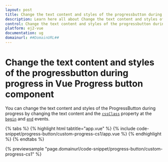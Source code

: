 ```yaml
---
layout: post
title: Change the text content and styles of the progressbutton during progress in Vue Progress button component | Syncfusion
description: Learn here all about Change the text content and styles of the progressbutton during progress in Syncfusion Vue Progress button component of Syncfusion Essential JS 2 and more.
control: Change the text content and styles of the progressbutton during progress 
platform: ej2-vue
documentation: ug
domainurl: ##DomainURL##
---
```


# Change the text content and styles of the progressbutton during progress in Vue Progress button component

You can change the text content and styles of the ProgressButton during progress by changing the text content and the [`cssClass`](https://ej2.syncfusion.com/vue/documentation/api/progress-button#cssClass) property at the [`begin`](https://ej2.syncfusion.com/vue/documentation/api/progress-button#begin) and [`end`](https://ej2.syncfusion.com/vue/documentation/api/progress-button#end) events.

{% tabs %}
{% highlight html tabtitle="app.vue" %}
{% include code-snippet/progress-button/custom-progress-cs1/app.vue %}
{% endhighlight %}
{% endtabs %}
        
{% previewsample "page.domainurl/code-snippet/progress-button/custom-progress-cs1" %}